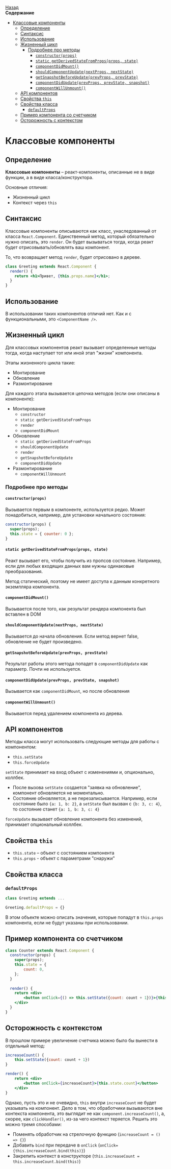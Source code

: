<!-- START doctoc generated TOC please keep comment here to allow auto update -->
<!-- DON'T EDIT THIS SECTION, INSTEAD RE-RUN doctoc TO UPDATE -->
[Назад](README.md)<br />**Содержание**

- [Классовые компоненты](#%D0%BA%D0%BB%D0%B0%D1%81%D1%81%D0%BE%D0%B2%D1%8B%D0%B5-%D0%BA%D0%BE%D0%BC%D0%BF%D0%BE%D0%BD%D0%B5%D0%BD%D1%82%D1%8B)
  - [Определение](#%D0%BE%D0%BF%D1%80%D0%B5%D0%B4%D0%B5%D0%BB%D0%B5%D0%BD%D0%B8%D0%B5)
  - [Синтаксис](#%D1%81%D0%B8%D0%BD%D1%82%D0%B0%D0%BA%D1%81%D0%B8%D1%81)
  - [Использование](#%D0%B8%D1%81%D0%BF%D0%BE%D0%BB%D1%8C%D0%B7%D0%BE%D0%B2%D0%B0%D0%BD%D0%B8%D0%B5)
  - [Жизненный цикл](#%D0%B6%D0%B8%D0%B7%D0%BD%D0%B5%D0%BD%D0%BD%D1%8B%D0%B9-%D1%86%D0%B8%D0%BA%D0%BB)
    - [Подробнее про методы](#%D0%BF%D0%BE%D0%B4%D1%80%D0%BE%D0%B1%D0%BD%D0%B5%D0%B5-%D0%BF%D1%80%D0%BE-%D0%BC%D0%B5%D1%82%D0%BE%D0%B4%D1%8B)
      - [`constructor(props)`](#constructorprops)
      - [`static getDerivedStateFromProps(props, state)`](#static-getderivedstatefrompropsprops-state)
      - [`componentDidMount()`](#componentdidmount)
      - [`shouldComponentUpdate(nextProps, nextState)`](#shouldcomponentupdatenextprops-nextstate)
      - [`getSnapshotBeforeUpdate(prevProps, prevState)`](#getsnapshotbeforeupdateprevprops-prevstate)
      - [`componentDidUpdate(prevProps, prevState, snapshot)`](#componentdidupdateprevprops-prevstate-snapshot)
      - [`componentWillUnmount()`](#componentwillunmount)
  - [API компонентов](#api-%D0%BA%D0%BE%D0%BC%D0%BF%D0%BE%D0%BD%D0%B5%D0%BD%D1%82%D0%BE%D0%B2)
  - [Свойства `this`](#%D1%81%D0%B2%D0%BE%D0%B9%D1%81%D1%82%D0%B2%D0%B0-this)
  - [Свойства класса](#%D1%81%D0%B2%D0%BE%D0%B9%D1%81%D1%82%D0%B2%D0%B0-%D0%BA%D0%BB%D0%B0%D1%81%D1%81%D0%B0)
    - [`defaultProps`](#defaultprops)
  - [Пример компонента со счетчиком](#%D0%BF%D1%80%D0%B8%D0%BC%D0%B5%D1%80-%D0%BA%D0%BE%D0%BC%D0%BF%D0%BE%D0%BD%D0%B5%D0%BD%D1%82%D0%B0-%D1%81%D0%BE-%D1%81%D1%87%D0%B5%D1%82%D1%87%D0%B8%D0%BA%D0%BE%D0%BC)
  - [Осторожность с контекстом](#%D0%BE%D1%81%D1%82%D0%BE%D1%80%D0%BE%D0%B6%D0%BD%D0%BE%D1%81%D1%82%D1%8C-%D1%81-%D0%BA%D0%BE%D0%BD%D1%82%D0%B5%D0%BA%D1%81%D1%82%D0%BE%D0%BC)

<!-- END doctoc generated TOC please keep comment here to allow auto update -->

# Классовые компоненты

## Определение

**Классовые компоненты** – реакт-компоненты, описанные не в виде функции, а в виде класса/конструктора.

Основные отличия:

* Жизненный цикл
* Контекст через `this`

## Синтаксис

Классовые компоненты описываются как класс, унаследованный от класса `React.Component`. 
Единственный метод, который обязательно нужно описать, это `render`. 
Он будет вызываться тогда, когда реакт будет отрисовывать/обновлять ваш компонент.

То, что возвращает метод `render`, будет отрисовано в дереве.

```jsx
class Greeting extends React.Component {
  render() {
    return <h1>Привет, {this.props.name}</h1>;
  }
}
```

## Использование

В использовании таких компонентов отличий нет. Как и с функциональными, это `<ComponentName />`.

## Жизненный цикл

Для классовых компонентов реакт вызывает определенные методы тогда, когда наступает тот или иной этап "жизни" компонента.

Этапы жизненного цикла такие:

* Монтирование
* Обновление
* Размонтирование

Для каждого этапа вызывается цепочка методов (если они описаны в компоненте):

* Монтирование
    - `constructor`
    - `static getDerivedStateFromProps`
    - `render`
    - `componentDidMount`
* Обновление
    - `static getDerivedStateFromProps`
    - `shouldComponentUpdate`
    - `render`
    - `getSnapshotBeforeUpdate`
    - `componentDidUpdate`
* Размонтирование
    - `componentWillUnmount`
    
### Подробнее про методы

#### `constructor(props)`

Вызывается первым в компоненте, используется редко. Может понадобиться, например, для установки начального состояния:

```javascript
constructor(props) {
  super(props);
  this.state = { counter: 0 };
}
```

#### `static getDerivedStateFromProps(props, state)`

Реакт вызывает его, чтобы получить из пропсов состояние. Например, если для любых входящих данных вам нужны одинаковые преобразования.

Метод статический, поэтому не имеет доступа к данным конкретного экземпляра компонента. 

#### `componentDidMount()`

Вызывается после того, как результат рендера компонента был вставлен в DOM

#### `shouldComponentUpdate(nextProps, nextState)`

Вызывается до начала обновления. Если метод вернет false, обновление не будет произведено.

#### `getSnapshotBeforeUpdate(prevProps, prevState)`

Результат работы этого метода попадет в `componentDidUpdate` как параметр. Почти не используется.

#### `componentDidUpdate(prevProps, prevState, snapshot)`

Вызывается как `componentDidMount`, но после обновления

#### `componentWillUnmount()`

Вызывается перед удалением компонента из дерева.

## API компонентов

Методы класса могут использовать следующие методы для работы с компонентом:

* `this.setState`
* `this.forceUpdate`

`setState` принимает на вход объект с изменениями и, опционально, коллбек. 
- После вызова `setState` создается "заявка на обновление", компонент обновляется не моментально.
- Состояние обновляется, а не перезаписывается. Например, если состояние было `{a: 1, b: 2}`, а `setState` был вызван с `{b: 3, c: 4}`, то состояние станет `{a: 1, b: 3, c: 4}`

`forceUpdate` вызывает обновление компонента без изменений, принимает опциональный коллбек.

## Свойства `this`

* `this.state` – объект с состоянием компонента
* `this.props` - объект с параметрами "снаружи"

## Свойства класса

### `defaultProps`

```javascript
class Greeting extends ...

Greeting.defaultProps = {}
```

В этом объекте можно описать значения, которые попадут в `this.props` компонента, 
если не будут указаны при использовании.

## Пример компонента со счетчиком

```jsx
class Counter extends React.Component {
  constructor(props) {
    super(props);
    this.state = {
        count: 0,
    };
  }
    
  render() {
    return <div>
        <button onClick={() => this.setState({count: count + 1})}>{this.state.count}</button>
    </div>
  }
}
```

## Осторожность с контекстом

В прошлом примере увеличение счетчика можно было бы вынести в отдельный метод:

```jsx
increaseCount() {
    this.setState({count: count + 1})
}

render() {
    return <div>
        <button onClick={increaseCount}>{this.state.count}</button>
    </div>
}
```

Однако, пусть это и не очевидно, `this` внутри `increaseCount` не будет указывать на компонент. 
Дело в том, что обработчики вызываются вне контекста компонента, это выглядит не как `component.increaseCount()`, а, 
скорее, как `clickHandler()`, из-за чего контекст теряется.
Решить это можно тремя способами:
- Поменять обработчик на стрелочную функцию (`increaseCount = () => {}`)
- Добавить `bind` при передаче в `onClick` (`onClick={this.increaseCount.bind(this)}`)
- Закрепить контекст в конструкторе (`this.increaseCount = this.increaseCount.bind(this)`)